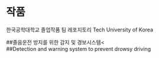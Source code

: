 # 작품
한국공학대학교 졸업작품 팀 레포지토리 Tech University of Korea

##졸음운전 방지를 위한 감지 및 경보시스템<<br/>
##Detection and warning system to prevent drowsy driving

